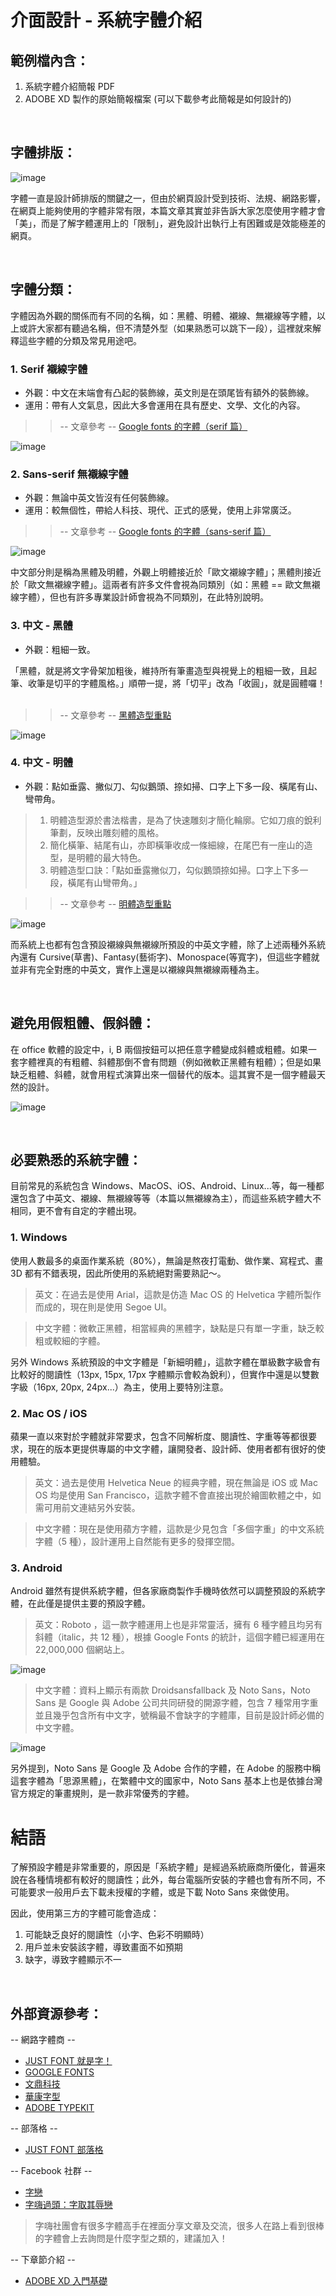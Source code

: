 # 介面設計 - 系統字體介紹
## 範例檔內含：
1. 系統字體介紹簡報 PDF 
2. ADOBE XD 製作的原始簡報檔案 (可以下載參考此簡報是如何設計的)

&nbsp;

## 字體排版：
![image](https://github.com/Barry028/UI-Design/blob/master/Lesson002%20-%20%E5%9F%BA%E6%9C%AC%E5%AD%97%E5%9E%8B%E4%BB%8B%E7%B4%B9/img/001.png)

字體一直是設計師排版的關鍵之一，但由於網頁設計受到技術、法規、網路影響，在網頁上能夠使用的字體非常有限，本篇文章其實並非告訴大家怎麼使用字體才會「美」，而是了解字體運用上的「限制」，避免設計出執行上有困難或是效能極差的網頁。

&nbsp;

## 字體分類：
字體因為外觀的關係而有不同的名稱，如：黑體、明體、襯線、無襯線等字體，以上或許大家都有聽過名稱，但不清楚外型（如果熟悉可以跳下一段），這裡就來解釋這些字體的分類及常見用途吧。

### 1. Serif 襯線字體
   * 外觀：中文在末端會有凸起的裝飾線，英文則是在頭尾皆有額外的裝飾線。
   * 運用：帶有人文氣息，因此大多會運用在具有歷史、文學、文化的內容。
&nbsp;

>> -- 文章參考 -- [Google fonts 的字體（serif 篇）](https://blog.justfont.com/2014/06/google-fonts-1/)

![image](https://github.com/Barry028/UI-Design/blob/master/Lesson002%20-%20%E5%9F%BA%E6%9C%AC%E5%AD%97%E5%9E%8B%E4%BB%8B%E7%B4%B9/img/002.png)

### 2. Sans-serif 無襯線字體 ###
   * 外觀：無論中英文皆沒有任何裝飾線。
   * 運用：較無個性，帶給人科技、現代、正式的感覺，使用上非常廣泛。
&nbsp;

>> -- 文章參考 -- [Google fonts 的字體（sans-serif 篇）](https://blog.justfont.com/2014/06/google-fonts-2/)

![image](https://github.com/Barry028/UI-Design/blob/master/Lesson002%20-%20%E5%9F%BA%E6%9C%AC%E5%AD%97%E5%9E%8B%E4%BB%8B%E7%B4%B9/img/003.png)

中文部分則是稱為黑體及明體，外觀上明體接近於「歐文襯線字體」；黑體則接近於「歐文無襯線字體」。這兩者有許多文件會視為同類別（如：黑體 == 歐文無襯線字體），但也有許多專業設計師會視為不同類別，在此特別說明。

### 3. 中文 - 黑體
   * 外觀：粗細一致。

「黑體，就是將文字骨架加粗後，維持所有筆畫造型與視覺上的粗細一致，且起筆、收筆是切平的字體風格。」順帶一提，將「切平」改為「收圓」，就是圓體囉！
&nbsp;

>> -- 文章參考 -- [黑體造型重點](https://blog.justfont.com/2018/08/jf-typeclass-intro-3/)

![image](https://github.com/Barry028/UI-Design/blob/master/Lesson002%20-%20%E5%9F%BA%E6%9C%AC%E5%AD%97%E5%9E%8B%E4%BB%8B%E7%B4%B9/img/008.png)

### 4. 中文 - 明體
   * 外觀：點如垂露、撇似刀、勾似鵝頭、捺如掃、口字上下多一段、橫尾有山、彎帶角。
  
> 1. 明體造型源於書法楷書，是為了快速雕刻才簡化輪廓。它如刀痕的銳利筆劃，反映出雕刻體的風格。<br/>
> 2. 簡化橫筆、結尾有山，亦即橫筆收成一條細線，在尾巴有一座山的造型，是明體的最大特色。<br/>
> 3. 明體造型口訣：「點如垂露撇似刀，勾似鵝頭捺如掃。口字上下多一段，橫尾有山彎帶角。」

>> -- 文章參考 -- [明體造型重點](https://blog.justfont.com/2018/09/jf-typeclass-intro-4/)

![image](https://github.com/Barry028/UI-Design/blob/master/Lesson002%20-%20%E5%9F%BA%E6%9C%AC%E5%AD%97%E5%9E%8B%E4%BB%8B%E7%B4%B9/img/009.png)

而系統上也都有包含預設襯線與無襯線所預設的中英文字體，除了上述兩種外系統內還有 Cursive(草書)、Fantasy(藝術字)、Monospace(等寬字)，但這些字體就並非有完全對應的中英文，實作上還是以襯線與無襯線兩種為主。

&nbsp;

## 避免用假粗體、假斜體：
在 office 軟體的設定中，i, B 兩個按鈕可以把任意字體變成斜體或粗體。如果一套字體裡真的有粗體、斜體那倒不會有問題（例如微軟正黑體有粗體）；但是如果缺乏粗體、斜體，就會用程式演算出來一個替代的版本。這其實不是一個字體最天然的設計。

![image](https://github.com/Barry028/UI-Design/blob/master/Lesson002%20-%20%E5%9F%BA%E6%9C%AC%E5%AD%97%E5%9E%8B%E4%BB%8B%E7%B4%B9/img/007.png)

&nbsp;

## 必要熟悉的系統字體：
目前常見的系統包含 Windows、MacOS、iOS、Android、Linux...等，每一種都還包含了中英文、襯線、無襯線等等（本篇以無襯線為主），而這些系統字體大不相同，更不會有自定的字體出現。

### 1. Windows
使用人數最多的桌面作業系統（80%），無論是熬夜打電動、做作業、寫程式、畫 3D 都有不錯表現，因此所使用的系統絕對需要熟記～。
> 英文：在過去是使用 Arial，這款是仿造 Mac OS 的 Helvetica 字體所製作而成的，現在則是使用 Segoe UI。

> 中文字體：微軟正黑體，相當經典的黑體字，缺點是只有單一字重，缺乏較粗或較細的字體。

另外 Windows 系統預設的中文字體是「新細明體」，這款字體在單級數字級會有比較好的閱讀性（13px, 15px, 17px 字體顯示會較為銳利），但實作中還是以雙數字級（16px, 20px, 24px...）為主，使用上要特別注意。

### 2. Mac OS / iOS
蘋果一直以來對於字體就非常要求，包含不同解析度、閱讀性、字重等等都很要求，現在的版本更提供專屬的中文字體，讓開發者、設計師、使用者都有很好的使用體驗。
> 英文：過去是使用 Helvetica Neue 的經典字體，現在無論是 iOS 或 Mac OS 均是使用 San Francisco，這款字體不會直接出現於繪圖軟體之中，如需可用前文連結另外安裝。

> 中文字體：現在是使用蘋方字體，這款是少見包含「多個字重」的中文系統字體（5 種），設計運用上自然能有更多的發揮空間。

### 3. Android
Android 雖然有提供系統字體，但各家廠商製作手機時依然可以調整預設的系統字體，在此僅是提供主要的預設字體。
> 英文：Roboto ，這一款字體運用上也是非常靈活，擁有 6 種字體且均另有斜體（italic，共 12 種），根據 Google Fonts 的統計，這個字體已經運用在 22,000,000 個網站上。

![image](https://github.com/Barry028/UI-Design/blob/master/Lesson002%20-%20%E5%9F%BA%E6%9C%AC%E5%AD%97%E5%9E%8B%E4%BB%8B%E7%B4%B9/img/006.png)

> 中文字體：資料上顯示有兩款 Droidsansfallback 及 Noto Sans，Noto Sans 是 Google 與 Adobe 公司共同研發的開源字體，包含 7 種常用字重並且幾乎包含所有中文字，號稱最不會缺字的字體庫，目前是設計師必備的中文字體。

![image](https://github.com/Barry028/UI-Design/blob/master/Lesson002%20-%20%E5%9F%BA%E6%9C%AC%E5%AD%97%E5%9E%8B%E4%BB%8B%E7%B4%B9/img/005.png)

另外提到，Noto Sans 是 Google 及 Adobe 合作的字體，在 Adobe 的服務中稱這套字體為「思源黑體」，在繁體中文的國家中，Noto Sans 基本上也是依據台灣官方規定的筆畫規則，是一款非常優秀的字體。

# 結語
了解預設字體是非常重要的，原因是「系統字體」是經過系統廠商所優化，普遍來說在各種情境都有較好的閱讀性；此外，每台電腦所安裝的字體也會有所不同，不可能要求一般用戶去下載未授權的字體，或是下載 Noto Sans 來做使用。

因此，使用第三方的字體可能會造成：

1. 可能缺乏良好的閱讀性（小字、色彩不明顯時）
2. 用戶並未安裝該字體，導致畫面不如預期
3. 缺字，導致字體顯示不一

&nbsp;

## 外部資源參考：
-- 網路字體商 --
* [JUST FONT 就是字！](https://justfont.com/)
* [GOOGLE FONTS](https://fonts.google.com/)
* [文鼎科技](http://www.arphic.com.tw)
* [華康字型](https://www.dynacw.com.tw/)
* [ADOBE TYPEKIT](https://fonts.adobe.com/typekit)

-- 部落格 --
* [JUST FONT 部落格](https://blog.justfont.com/)

-- Facebook 社群 --
* [字戀](https://www.facebook.com/lovefonts/)
* [字嗨過頭：字取其辱戀](https://www.facebook.com/groups/annoyfonts/)
> 字嗨社團會有很多字體高手在裡面分享文章及交流，很多人在路上看到很棒的字體會上去詢問是什麼字型之類的，建議加入！

-- 下章節介紹 --
* [ADOBE XD 入門基礎]()



